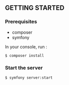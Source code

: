 ## GETTING STARTED

### Prerequisites
- composer
- symfony

In your console, run :
```
$ composer install
```

### Start the server

```
$ symfony server:start
```
